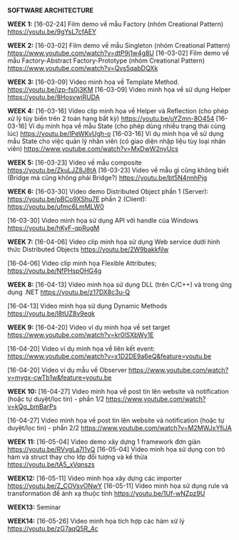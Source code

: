 **SOFTWARE ARCHITECTURE** 



**WEEK 1:**
[16-02-24] Film demo về mẫu Factory (nhóm Creational Pattern)
https://youtu.be/9gYsL7cfAEY



**WEEK 2:**
[16-03-02] Film demo về mẫu Singleton (nhóm Creational Pattern) 
https://www.youtube.com/watch?v=dtP9j1w4g8U
[16-03-02] Film demo về mẫu Factory-Abstract Factory-Prototype (nhóm Creational Pattern) 
https://www.youtube.com/watch?v=Qvs5qabDQXk


**WEEK 3:**
[16-03-09] Video minh họa về Template Method.
https://youtu.be/izp-fs0j3KM
[16-03-09] Video minh họa về sử dụng Helper 
https://youtu.be/8HosvwiRUDA


**WEEK 4:**
[16-03-16] Video clip minh họa về Helper và Reflection (cho phép xử lý tùy biến trên 2 toán hạng bất kỳ)
https://youtu.be/uYZmn-8O454
[16-03-16] Ví dụ minh họa về mẫu State (cho phép dùng nhiều trạng thái cùng lúc)
https://youtu.be/IPeWKvUgh-o
[16-03-16] Ví dụ minh họa về sử dụng mẫu State cho việc quản lý nhân viên (có giao diện nhập liệu tùy loại nhân viên)
https://www.youtube.com/watch?v=MxDwW2nyUcs


**WEEK 5:**
[16-03-23] Video về mẫu composite
https://youtu.be/ZkuLJZ8J8tA
[16-03-23] Video về mẫu gì cũng không biết (Bridge mà cũng không phải Bridge?)
https://youtu.be/bt5N4nnhPjg



**WEEK 6:** 
[16-03-30] Video demo Distributed Object 
phần 1 (Server): https://youtu.be/pBCo9XShu7E
phần 2 (Client): https://youtu.be/ufmc6LmMLW0

[16-03-30] Video minh họa sử dụng API với handle của Windows
https://youtu.be/hKyF-qpRugM


**WEEK 7:**
[16-04-06] Video clip minh họa sử dụng Web service dưới hình thức Distributed Objects
https://youtu.be/2W9bakkfjlw

[16-04-06] Video clip minh họa Flexible Attributes;
https://youtu.be/NfPHspOHG4g


**WEEK 8:**
[16-04-13] Video minh họa sử dụng DLL (trên C/C++) và trong ứng dụng .NET
https://youtu.be/z17DX8c3u-Q

[16-04-13] Video minh họa sử dụng Dynamic Methods
https://youtu.be/l8tUZ8v9eqk

**WEEK 9:**
[16-04-20] Video ví dụ minh họa về set target
https://www.youtube.com/watch?v=kr0ISXbWy1E

[16-04-20] Video ví dụ minh họa về liên kết event:
https://www.youtube.com/watch?v=x1D2DE9a6eQ&feature=youtu.be

[16-04-20] Video ví dụ mẫu về Observer 
https://www.youtube.com/watch?v=mygx-cwTb1w&feature=youtu.be

**WEEK 10:**
[16-04-27] Video minh họa về post tin lên website và notification (hoặc tự duyệt/lọc tin) - phần 1/2
https://www.youtube.com/watch?v=kQg_bmBarPs

[16-04-27] Video minh họa về post tin lên website và notification (hoặc tự duyệt/lọc tin) - phần 2/2
https://www.youtube.com/watch?v=M2MWJxYfiJA

**WEEK 11:**
[16-05-04] Video demo xây dựng 1 framework đơn giản
https://youtu.be/RVvgLa7l1yQ
[16-05-04] Video minh họa sử dụng con trỏ hàm và struct thay cho lớp đối tượng và kế thừa
https://youtu.be/tA5_xVqnszs


**WEEK12:** 
[16-05-11] Video minh họa xây dựng các importer
https://youtu.be/Z_COVsvONwY
[16-05-11] Video minh họa sử dụng rule và transformation để ánh xạ thuộc tính
https://youtu.be/1Uf-wNZpz9U


**WEEK13:**
Seminar

**WEEK14:**
[16-05-26] Video minh họa tích hợp các hàm xử lý
https://youtu.be/zG7aqQ5R_4c